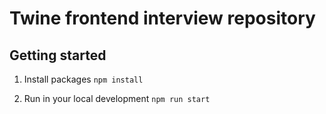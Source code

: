 # Twine frontend interview repository

## Getting started

1. Install packages
   `npm install`

2. Run in your local development
   `npm run start`


